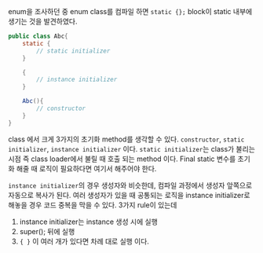 enum을 조사하던 중 enum class를 컴파일 하면
``static {};`` block이 static 내부에 생기는 것을 발견하였다.

```java
public class Abc{
    static {
        // static initializer
    }

    {
        // instance initializer
    }

    Abc(){
        // constructor
    }
}
```
class 에서 크게 3가지의 초기화 method를 생각할 수 있다. ``constructor``, ``static initializer``, ``instance initializer`` 이다.
``static initializer``는 class가 불리는 시점 즉 class loader에서 불릴 때 호출 되는 method 이다.
Final static 변수를 초기화 해줄 때 로직이 필요하다면 여기서 해주어야 한다.

``instance initializer``의 경우 생성자와 비슷한데, 컴파일 과정에서 생성자 앞쪽으로 자동으로 복사가 된다. 여러 생성자가 있을 때
공통되는 로직을 instance initializer로 해놓을 경우 코드 중복을 막을 수 있다.
3가지 rule이 있는데
1. instance initializer는 instance 생성 시에 실행
2. super(); 뒤에 실행
3. ``{ }`` 이 여러 개가 있다면 차례 대로 실행
이다.